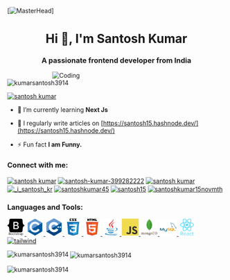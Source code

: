 [![MasterHead](https://assets.goodfirms.co/blog/web-design-challenges.jpg)]
<h1 align="center">Hi 👋, I'm Santosh Kumar</h1>
<h3 align="center">A passionate frontend developer from India</h3>
<img align="right" alt="Coding" width="400" src="https://cdn.dribbble.com/users/1162077/screenshots/3848914/programmer.gif">

<p align="left"> <img src="https://komarev.com/ghpvc/?username=kumarsantosh3914&label=Profile%20views&color=0e75b6&style=flat" alt="kumarsantosh3914" /> </p>

<p align="left"> <a href="https://twitter.com/santosh kumar" target="blank"><img src="https://img.shields.io/twitter/follow/santosh kumar?logo=twitter&style=for-the-badge" alt="santosh kumar" /></a> </p>

- 🌱 I’m currently learning **Next Js**

- 📝 I regularly write articles on [https://santosh15.hashnode.dev/](https://santosh15.hashnode.dev/)

- ⚡ Fun fact **I am Funny.**

<h3 align="left">Connect with me:</h3>
<p align="left">
<a href="https://twitter.com/_i_santosh_kr" target="blank"><img align="center" src="https://raw.githubusercontent.com/rahuldkjain/github-profile-readme-generator/master/src/images/icons/Social/twitter.svg" alt="santosh kumar" height="30" width="40" /></a>
<a href="https://linkedin.com/in/santosh-kumar-399282222" target="blank"><img align="center" src="https://raw.githubusercontent.com/rahuldkjain/github-profile-readme-generator/master/src/images/icons/Social/linked-in-alt.svg" alt="santosh-kumar-399282222" height="30" width="40" /></a>
<a href="https://fb.com/santosh kumar" target="blank"><img align="center" src="https://raw.githubusercontent.com/rahuldkjain/github-profile-readme-generator/master/src/images/icons/Social/facebook.svg" alt="santosh kumar" height="30" width="40" /></a>
<a href="https://instagram.com/_i_santosh_kr" target="blank"><img align="center" src="https://raw.githubusercontent.com/rahuldkjain/github-profile-readme-generator/master/src/images/icons/Social/instagram.svg" alt="_i_santosh_kr" height="30" width="40" /></a>
<a href="https://www.codechef.com/users/santoshkumar45" target="blank"><img align="center" src="https://cdn.jsdelivr.net/npm/simple-icons@3.1.0/icons/codechef.svg" alt="santoshkumar45" height="30" width="40" /></a>
<a href="https://www.leetcode.com/santosh15" target="blank"><img align="center" src="https://raw.githubusercontent.com/rahuldkjain/github-profile-readme-generator/master/src/images/icons/Social/leet-code.svg" alt="santosh15" height="30" width="40" /></a>
<a href="https://auth.geeksforgeeks.org/user/santoshkumar15novmth" target="blank"><img align="center" src="https://raw.githubusercontent.com/rahuldkjain/github-profile-readme-generator/master/src/images/icons/Social/geeks-for-geeks.svg" alt="santoshkumar15novmth" height="30" width="40" /></a>
</p>

<h3 align="left">Languages and Tools:</h3>
<p align="left"> <a href="https://getbootstrap.com" target="_blank" rel="noreferrer"> <img src="https://raw.githubusercontent.com/devicons/devicon/master/icons/bootstrap/bootstrap-plain-wordmark.svg" alt="bootstrap" width="40" height="40"/> </a> <a href="https://www.cprogramming.com/" target="_blank" rel="noreferrer"> <img src="https://raw.githubusercontent.com/devicons/devicon/master/icons/c/c-original.svg" alt="c" width="40" height="40"/> </a> <a href="https://www.w3schools.com/cpp/" target="_blank" rel="noreferrer"> <img src="https://raw.githubusercontent.com/devicons/devicon/master/icons/cplusplus/cplusplus-original.svg" alt="cplusplus" width="40" height="40"/> </a> <a href="https://www.w3schools.com/css/" target="_blank" rel="noreferrer"> <img src="https://raw.githubusercontent.com/devicons/devicon/master/icons/css3/css3-original-wordmark.svg" alt="css3" width="40" height="40"/> </a> <a href="https://www.w3.org/html/" target="_blank" rel="noreferrer"> <img src="https://raw.githubusercontent.com/devicons/devicon/master/icons/html5/html5-original-wordmark.svg" alt="html5" width="40" height="40"/> </a> <a href="https://www.java.com" target="_blank" rel="noreferrer"> <img src="https://raw.githubusercontent.com/devicons/devicon/master/icons/java/java-original.svg" alt="java" width="40" height="40"/> </a> <a href="https://developer.mozilla.org/en-US/docs/Web/JavaScript" target="_blank" rel="noreferrer"> <img src="https://raw.githubusercontent.com/devicons/devicon/master/icons/javascript/javascript-original.svg" alt="javascript" width="40" height="40"/> </a> <a href="https://www.mongodb.com/" target="_blank" rel="noreferrer"> <img src="https://raw.githubusercontent.com/devicons/devicon/master/icons/mongodb/mongodb-original-wordmark.svg" alt="mongodb" width="40" height="40"/> </a> <a href="https://www.mysql.com/" target="_blank" rel="noreferrer"> <img src="https://raw.githubusercontent.com/devicons/devicon/master/icons/mysql/mysql-original-wordmark.svg" alt="mysql" width="40" height="40"/> </a> <a href="https://reactjs.org/" target="_blank" rel="noreferrer"> <img src="https://raw.githubusercontent.com/devicons/devicon/master/icons/react/react-original-wordmark.svg" alt="react" width="40" height="40"/> </a> <a href="https://tailwindcss.com/" target="_blank" rel="noreferrer"> <img src="https://www.vectorlogo.zone/logos/tailwindcss/tailwindcss-icon.svg" alt="tailwind" width="40" height="40"/> </a> </p>

<p><img align="left" src="https://github-readme-stats.vercel.app/api/top-langs?username=kumarsantosh3914&show_icons=true&locale=en&layout=compact" alt="kumarsantosh3914" /></p>

<p>&nbsp;<img align="center" src="https://github-readme-stats.vercel.app/api?username=kumarsantosh3914&show_icons=true&locale=en" alt="kumarsantosh3914" /></p>

<p><img align="center" src="https://github-readme-streak-stats.herokuapp.com/?user=kumarsantosh3914&" alt="kumarsantosh3914" /></p>
